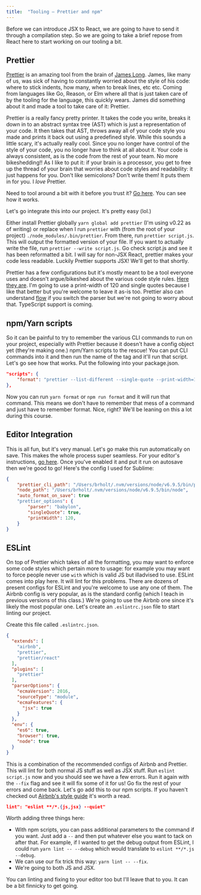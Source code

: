 ```yaml
---
title:  "Tooling – Prettier and npm"
---
```


Before we can introduce JSX to React, we are going to have to send it through a compilation step. So we are going to take a brief repose from React here to start working on our tooling a bit.

## Prettier

[Prettier][prettier] is an amazing tool from the brain of [James Long][jlongster]. James, like many of us, was sick of having to constantly worried about the style of his code: where to stick indents, how many, when to break lines, etc etc. Coming from languages like Go, Reason, or Elm where all that is just taken care of by the tooling for the language, this quickly wears. James did something about it and made a tool to take care of it: Prettier.

Prettier is a really fancy pretty printer. It takes the code you write, breaks it down in to an abstract syntax tree (AST) which is just a representation of your code. It then takes that AST, throws away all of your code style you made and prints it back out using a predefined style. While this sounds a little scary, it's actually really cool. Since you no longer have control of the style of your code, you no longer have to think at all about it. Your code is always consistent, as is the code from the rest of your team. No more bikeshedding!! As I like to put it: if your brain is a processor, you get to free up the thread of your brain that worries about code styles and readability: it just happens for you. Don't like semicolons? Don't write them! It puts them in for you. I _love_ Prettier.

Need to tool around a bit with it before you trust it? [Go here][prettier-playground]. You can see how it works.

Let's go integrate this into our project. It's pretty easy (lol.)

Either install Prettier globally `yarn global add prettier` (I'm using v0.22 as of writing) or replace when I run `prettier` with (from the root of your project) `./node_modules/.bin/prettier`. From there, run `prettier script.js`. This will output the formatted version of your file. If you want to actually write the file, run `prettier --write script.js`. Go check script.js and see it has been reformatted a bit. I will say for non-JSX React, prettier makes your code less readable. Luckily Prettier supports JSX! We'll get to that shortly.

Prettier has a few configurations but it's mostly meant to be a tool everyone uses and doesn't argue/bikeshed about the various code style rules. [Here they are][prettier-options]. I'm going to use a print-width of 120 and single quotes because I like that better but you're welcome to leave it as-is too. Prettier also can understand [flow][flow] if you switch the parser but we're not going to worry about that. TypeScript support is coming.

## npm/Yarn scripts

So it can be painful to try to remember the various CLI commands to run on your project, especially with Prettier because it doesn't have a config object yet (they're making one.) npm/Yarn scripts to the rescue! You can put CLI commands into it and then run the name of the tag and it'll run that script. Let's go see how that works. Put the following into your package.json.

```json
"scripts": {
	"format": "prettier --list-different --single-quote --print-width=120 \"js/**/*.{js,jsx}\"",
},
```

Now you can run `yarn format` or `npm run format` and it will run that command. This means we don't have to remember that mess of a command and just have to remember format. Nice, right? We'll be leaning on this a lot during this course.

## Editor Integration

This is all fun, but it's very manual. Let's go make this run automatically on save. This makes the whole process super seamless. For your editor's instructions, [go here][prettier-ide]. Once you've enabled it and put it run on autosave then we're good to go! Here's the config I used for Sublime:

```json
{
	"prettier_cli_path": "/Users/brholt/.nvm/versions/node/v6.9.5/bin/prettier",
	"node_path": "/Users/brholt/.nvm/versions/node/v6.9.5/bin/node",
	"auto_format_on_save": true
	"prettier_options": {
		"parser": "babylon",
		"singleQuote": true,
		"printWidth": 120,
	}
}
```

## ESLint

On top of Prettier which takes of all the formatting, you may want to enforce some code styles which pertain more to usage: for example you may want to force people never use `with` which is valid JS but illadvised to use. ESLint comes into play here. It will lint for this problems. There are dozens of present configs for ESLint and you're welcome to use any one of them. The Airbnb config is very popular, as is the standard config (which I teach in previous versions of this class.) We're going to use the Airbnb one since it's likely the most popular one. Let's create an `.eslintrc.json` file to start linting our project.

Create this file called `.eslintrc.json`.

```json
{
  "extends": [
    "airbnb",
    "prettier",
    "prettier/react"
  ],
  "plugins": [
    "prettier"
  ],
  "parserOptions": {
    "ecmaVersion": 2016,
    "sourceType": "module",
    "ecmaFeatures": {
      "jsx": true
    }
  },
  "env": {
    "es6": true,
    "browser": true,
    "node": true
  }
}
```

This is a combination of the recommended configs of Airbnb and Prettier. This will lint for both normal JS stuff as well as JSX stuff. Run `eslint script.js` now and you should see we have a few errors. Run it again with the `--fix` flag and see it will fix some of it for us! Go fix the rest of your errors and come back. Let's go add this to our npm scripts. If you haven't checked out [Airbnb's style guide][airbnb] it's worth a read.

```json
lint": "eslint **/*.{js,jsx} --quiet"
```

Worth adding three things here:

- With npm scripts, you can pass additional parameters to the command if you want. Just add a `--` and then put whatever else you want to tack on after that. For example, if I wanted to get the debug output from ESLint, I could run `yarn lint -- --debug` which would translate to `eslint **/*.js --debug`.
- We can use our fix trick this way: `yarn lint -- --fix`.
- We're going to both JS and JSX.

You can linting and fixing to your editor too but I'll leave that to you. It can be a bit finnicky to get going.

[jlongster]: https://twitter.com/jlongster
[prettier]: https://github.com/prettier/prettier
[prettier-playground]: https://prettier.github.io/prettier/
[prettier-options]: https://github.com/prettier/prettier#api
[flow]: https://flow.org/
[prettier-ide]: https://github.com/prettier/prettier#editor-integration
[airbnb]: https://github.com/airbnb/javascript

